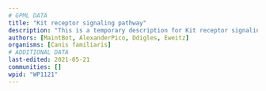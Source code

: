 ```yaml
---
# GPML DATA
title: "Kit receptor signaling pathway"
description: "This is a temporary description for Kit receptor signaling pathway"
authors: [MaintBot, AlexanderPico, Ddigles, Eweitz]
organisms: [Canis familiaris]
# ADDITIONAL DATA
last-edited: 2021-05-21
communities: []
wpid: "WP1121"
---
```

